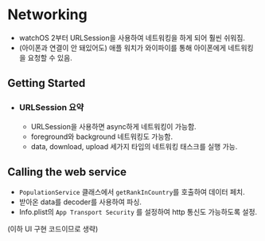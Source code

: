 # Networking
- watchOS 2부터  URLSession을 사용하여 네트워킹을 하게 되어 훨씬 쉬워짐.
- (아이폰과 연결이 안 돼있어도) 애플 워치가 와이파이를 통해 아이폰에게 네트워킹을 요청할 수 있음.


## Getting Started
- ### URLSession 요약
  - URLSession을 사용하면 async하게 네트워킹이 가능함.
  - foreground와 background 네트워킹도 가능함.
  - data, download, upload 세가지 타입의 네트워킹 태스크를 실행 가능.


## Calling the web service
- `PopulationService` 클래스에서 `getRankInCountry`를 호출하여 데이터 페치.
- 받아온 data를 decoder를 사용하여 파싱.
- Info.plist의 `App Transport Security` 를 설정하여 http 통신도 가능하도록 설정.

(이하 UI 구현 코드이므로 생략)
